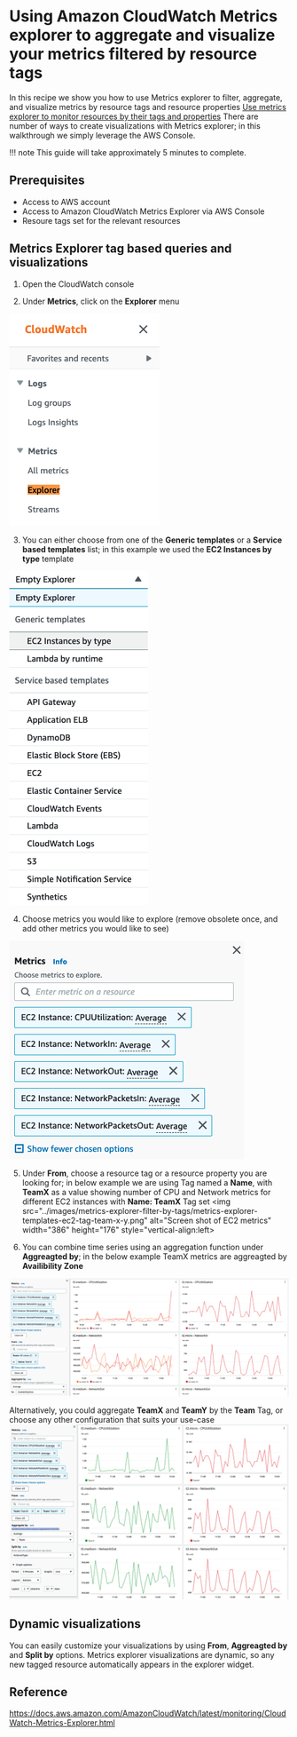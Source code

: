 # Using Amazon CloudWatch Metrics explorer to aggregate and visualize your metrics filtered by resource tags

In this recipe we show you how to use Metrics explorer to filter, aggregate, and visualize metrics by resource tags and resource properties  [Use metrics explorer to monitor resources by their tags and properties][metrics-explorer] 
There are number of ways to create visualizations with Metrics explorer; in this walkthrough we simply leverage the AWS Console.

!!! note
    This guide will take approximately 5 minutes to complete.

## Prerequisites

* Access to AWS account
* Access to Amazon CloudWatch Metrics Explorer via AWS Console
* Resoure tags set for the relevant resources 


## Metrics Explorer tag based queries and visualizations

1. Open the CloudWatch console 

2. Under <b>Metrics</b>, click on the <b>Explorer</b> menu </br>
<img src="../images/metrics-explorer-filter-by-tags/metrics-explorer-cw-menu.png" alt="Screen shot of the CloudWatch menu" width="271" height="382" style="vertical-align:left">

3. You can either choose from one of the <b>Generic templates</b> or a <b>Service based templates</b> list; in this example we used the <b>EC2 Instances by type</b> template
<img src="../images/metrics-explorer-filter-by-tags/metrics-explorer-templates-ec2-by-type.png" alt="Screen shot of Explorer templates" width="250" height="601" style="vertical-align:left">

4. Choose metrics you would like to explore (remove obsolete once, and add other metrics you would like to see)
<img src="../images/metrics-explorer-filter-by-tags/metrics-explorer-ec2-metrics.png" alt="Screen shot of EC2 metrics" width="424" height="393" style="vertical-align:left">

5. Under <b>From</b>, choose a resource tag or a resource property you are looking for; in below example we are using Tag named a <b>Name</b>, with <b>TeamX</b> as a value showing number of CPU and Network metrics for different EC2 instances with <b>Name: TeamX</b> Tag set
<img src="../images/metrics-explorer-filter-by-tags/metrics-explorer-templates-ec2-tag-team-x-y.png" alt="Screen shot of EC2 metrics" width="386" height="176" style="vertical-align:left>

6. You can combine time series using an aggregation function under <b>Aggreagted by</b>; in the below example TeamX metrics are aggreagted by <b>Availibility Zone</b>
<img src="../images/metrics-explorer-filter-by-tags/metrics-explorer-ec2-by-tag-name-dashboard.png" alt="Screen shot of EC2 metrics" style="vertical-align:left">

Alternatively,  you could aggregate <b>TeamX</b> and <b>TeamY</b> by the <b>Team</b> Tag, or choose any other configuration that suits your use-case
<img src="../images/metrics-explorer-filter-by-tags/metrics-explorer-ec2-by-tag-team-dashboard.png" alt="Screen shot of EC2 metrics" style="vertical-align:left">

## Dynamic visualizations
You can easily customize your visualizations by using <b>From</b>, <b>Aggreagted by</b> and <b>Split by</b> options. Metrics explorer visualizations are dynamic, so any new tagged resource automatically appears in the explorer widget.

## Reference

https://docs.aws.amazon.com/AmazonCloudWatch/latest/monitoring/CloudWatch-Metrics-Explorer.html

[metrics-explorer]: https://docs.aws.amazon.com/AmazonCloudWatch/latest/monitoring/CloudWatch-Metrics-Explorer.html
